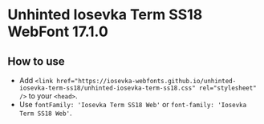 # Unhinted Iosevka Term SS18 WebFont 17.1.0

## How to use

- Add `<link href="https://iosevka-webfonts.github.io/unhinted-iosevka-term-ss18/unhinted-iosevka-term-ss18.css" rel="stylesheet" />` to your `<head>`.
- Use `fontFamily: 'Iosevka Term SS18 Web'` or `font-family: 'Iosevka Term SS18 Web'`.
